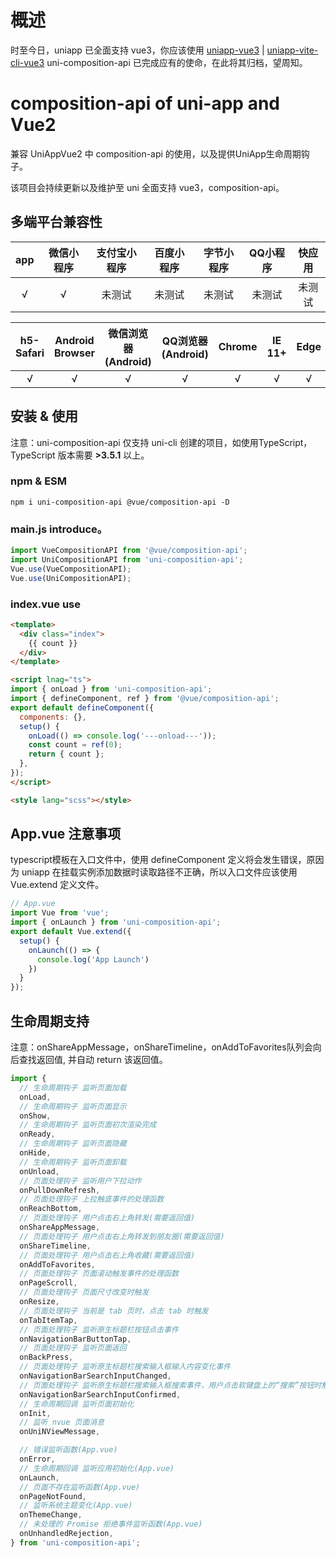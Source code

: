 # 概述

时至今日，uniapp 已全面支持 vue3，你应该使用 [uniapp-vue3](https://uniapp.dcloud.io/tutorial/vue3-basics.html) | [uniapp-vite-cli-vue3](https://ask.dcloud.net.cn/article/37834)
uni-composition-api 已完成应有的使命，在此将其归档，望周知。

# composition-api of uni-app and Vue2

兼容 UniAppVue2 中 composition-api 的使用，以及提供UniApp生命周期钩子。

该项目会持续更新以及维护至 uni 全面支持 vue3，composition-api。

## 多端平台兼容性

|  app   | 微信小程序 | 支付宝小程序 | 百度小程序 | 字节小程序 | QQ小程序 | 快应用 |
| :----: | :--------: | :----------: | :--------: | :--------: | :------: | :----: |
|    √   |     √      |    未测试    |   未测试   |   未测试   |  未测试  |  未测试  |

| h5-Safari | Android Browser | 微信浏览器(Android) | QQ浏览器(Android) | Chrome |  IE 11+  | Edge | Firefox | pc-Safari |
| :-------: | :-------------: | :-----------------: | :---------------: | :----: | :--: | :--: | :-----: | :-------: |
|     √     |        √        |          √          |         √         |   √    |  √   |  √   |    √    |     √     |

## 安装 & 使用

注意：uni-composition-api 仅支持 uni-cli 创建的项目，如使用TypeScript，TypeScript 版本需要 **>3.5.1** 以上。

### npm & ESM

~~~
npm i uni-composition-api @vue/composition-api -D
~~~

### main.js  introduce。

~~~js
import VueCompositionAPI from '@vue/composition-api';
import UniCompositionAPI from 'uni-composition-api';
Vue.use(VueCompositionAPI);
Vue.use(UniCompositionAPI);
~~~

### index.vue use

~~~html
<template>
  <div class="index">
    {{ count }}
  </div>
</template>

<script lnag="ts">
import { onLoad } from 'uni-composition-api';
import { defineComponent, ref } from '@vue/composition-api';
export default defineComponent({
  components: {},
  setup() {
    onLoad(() => console.log('---onload---'));
    const count = ref(0);
    return { count };
  },
});
</script>

<style lang="scss"></style>
~~~

## App.vue 注意事项
typescript模板在入口文件中，使用 defineComponent 定义将会发生错误，原因为 uniapp 在挂载实例添加数据时读取路径不正确，所以入口文件应该使用 Vue.extend 定义文件。
~~~js
// App.vue
import Vue from 'vue';
import { onLaunch } from 'uni-composition-api';
export default Vue.extend({
  setup() {
    onLaunch(() => {
      console.log('App Launch')
    })
  }
});
~~~

## 生命周期支持

注意：onShareAppMessage，onShareTimeline，onAddToFavorites队列会向后查找返回值, 并自动 return 该返回值。

~~~js
import {
  // 生命周期钩子 监听页面加载
  onLoad,
  // 生命周期钩子 监听页面显示
  onShow,
  // 生命周期钩子 监听页面初次渲染完成
  onReady,
  // 生命周期钩子 监听页面隐藏
  onHide,
  // 生命周期钩子 监听页面卸载
  onUnload,
  // 页面处理钩子 监听用户下拉动作
  onPullDownRefresh,
  // 页面处理钩子 上拉触底事件的处理函数
  onReachBottom,
  // 页面处理钩子 用户点击右上角转发(需要返回值)
  onShareAppMessage,
  // 页面处理钩子 用户点击右上角转发到朋友圈(需要返回值)
  onShareTimeline,
  // 页面处理钩子 用户点击右上角收藏(需要返回值)
  onAddToFavorites,
  // 页面处理钩子 页面滚动触发事件的处理函数
  onPageScroll,
  // 页面处理钩子 页面尺寸改变时触发
  onResize,
  // 页面处理钩子 当前是 tab 页时，点击 tab 时触发
  onTabItemTap,
  // 页面处理钩子 监听原生标题栏按钮点击事件
  onNavigationBarButtonTap,
  // 页面处理钩子 监听页面返回
  onBackPress,
  // 页面处理钩子 监听原生标题栏搜索输入框输入内容变化事件
  onNavigationBarSearchInputChanged,
  // 页面处理钩子 监听原生标题栏搜索输入框搜索事件，用户点击软键盘上的“搜索”按钮时触发。
  onNavigationBarSearchInputConfirmed,
  // 生命周期回调 监听页面初始化
  onInit,
  // 监听 nvue 页面消息
  onUniNViewMessage,

  // 错误监听函数(App.vue)
  onError,
  // 生命周期回调 监听应用初始化(App.vue)
  onLaunch,
  // 页面不存在监听函数(App.vue)
  onPageNotFound,
  // 监听系统主题变化(App.vue)
  onThemeChange,
  // 未处理的 Promise 拒绝事件监听函数(App.vue)
  onUnhandledRejection,
} from 'uni-composition-api';
~~~

